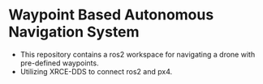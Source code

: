 <h1>
Waypoint Based Autonomous Navigation System
</h1>

- This repository contains a ros2 workspace for navigating a drone with pre-defined waypoints.
- Utilizing XRCE-DDS to connect ros2 and px4.